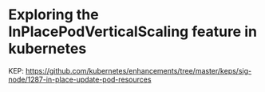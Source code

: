 # Exploring the InPlacePodVerticalScaling feature in kubernetes

KEP: https://github.com/kubernetes/enhancements/tree/master/keps/sig-node/1287-in-place-update-pod-resources
